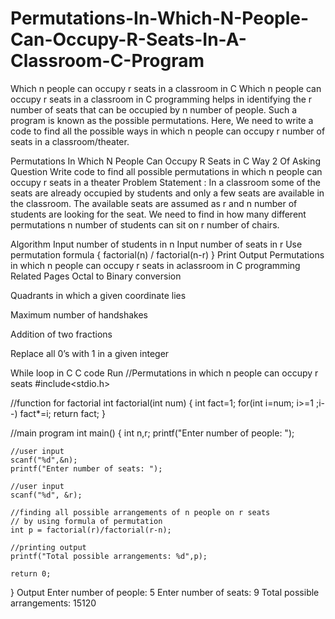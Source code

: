 # Permutations-In-Which-N-People-Can-Occupy-R-Seats-In-A-Classroom-C-Program

Which n people can occupy r seats in a classroom in C
Which n people can occupy r seats in a classroom in C programming helps in identifying the r number of seats that can be occupied by n number of people. Such a program is known as the possible permutations. Here, We need to write a code to find all the possible ways in which n people can occupy r number of seats in a classroom/theater.

Permutations In Which N People Can Occupy R Seats in C
Way 2 Of Asking Question
Write code to find all possible permutations in which n people can occupy r seats in a theater
Problem Statement :
In a classroom some of the seats are already occupied by students and only a few seats are available in the classroom. The available seats are assumed as r and n number of students are looking for the seat. We need to find in how many different permutations n number of students can sit on r number of chairs.

Algorithm
Input number of students in n
Input number of seats in r
Use permutation formula { factorial(n) / factorial(n-r) }
Print Output
Permutations in which n people can occupy r seats in aclassroom in C programming
Related Pages
Octal to Binary conversion

Quadrants in which a given coordinate lies
 
Maximum number of handshakes

Addition of two fractions

Replace all 0’s with 1 in a given integer

While loop in C
C code
Run
//Permutations in which n people can occupy r seats
#include<stdio.h>
    
//function for factorial
int factorial(int num)
{
    int fact=1;
    for(int i=num; i>=1 ;i--)
        fact*=i;
    return fact;
}
    
//main program
int main()
{
    int n,r;
    printf("Enter number of people: ");
        
    //user input
    scanf("%d",&n);
    printf("Enter number of seats: ");
        
    //user input
    scanf("%d", &r);
        
    //finding all possible arrangements of n people on r seats
    // by using formula of permutation
    int p = factorial(r)/factorial(r-n);

    //printing output
    printf("Total possible arrangements: %d",p);

    return 0;
}
Output
Enter number of people: 5
Enter number of seats: 9
Total possible arrangements: 15120
